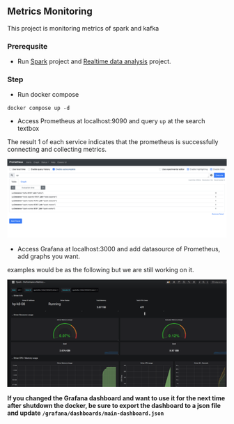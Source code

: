 ## Metrics Monitoring

This project is monitoring metrics of spark and kafka

### Prerequsite

- Run [Spark](https://github.com/cs6675-spring24-group13/spark) project and [Realtime data analysis](https://github.com/cs6675-spring24-group13/realtime-data-analysis) project.

### Step

- Run docker compose

```
docker compose up -d
```

- Access Prometheus at localhost:9090 and query `up` at the search textbox

The result 1 of each service indicates that the prometheus is successfully connecting and collecting metrics.

![prometheus](./image/prometheus.png)

- Access Grafana at localhost:3000 and add datasource of Prometheus, add graphs you want.

examples would be as the following but we are still working on it.

![grafana](./image/grafana-example.png)

**If you changed the Grafana dashboard and want to use it for the next time after shutdown the docker, be sure to export the dashboard to a json file and update `/grafana/dashboards/main-dashboard.json`**